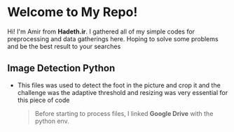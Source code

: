 # Welcome to My Repo!

Hi! I'm Amir from  **Hadeth.ir**.
I gathered all of my simple codes for preprocessing and data gatherings here. Hoping to solve some problems and  be the best result to your searches


## Image Detection Python

- This files was used to detect the foot in the picture and crop it and the challenge was the adaptive threshold and resizing was very essential for this piece of code
	> Before starting to process files, I linked **Google Drive** with the python env.



